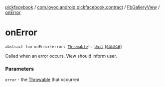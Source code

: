 [pickfacebook](../../index.md) / [com.lovoo.android.pickfacebook.contract](../index.md) / [FbGalleryView](index.md) / [onError](./on-error.md)

# onError

`abstract fun onError(error: `[`Throwable`](https://kotlinlang.org/api/latest/jvm/stdlib/kotlin/-throwable/index.html)`): `[`Unit`](https://kotlinlang.org/api/latest/jvm/stdlib/kotlin/-unit/index.html) [(source)](https://github.com/lovoo/android-pickpic/blob/master/pickfacebook/pickfacebook/src/main/kotlin/com/lovoo/android/pickfacebook/contract/FbGalleryView.kt#L46)

Called when an error occurs. View should inform user.

### Parameters

`error` - the [Throwable](https://kotlinlang.org/api/latest/jvm/stdlib/kotlin/-throwable/index.html) that occurred